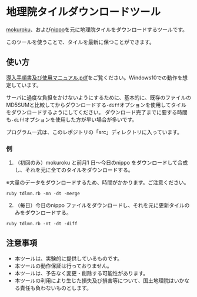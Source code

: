 # 地理院タイルダウンロードツール

[mokuroku](https://github.com/gsi-cyberjapan/mokuroku-spec)、および[nippo](https://github.com/gsi-cyberjapan/nippo-spec)を元に地理院タイルをダウンロードするツールです。

このツールを使うことで、タイルを最新に保つことができます。

## 使い方

[導入手順書及び使用マニュアル.pdf](https://github.com/gsi-cyberjapan/tdlmn/blob/main/docs/%E5%B0%8E%E5%85%A5%E6%89%8B%E9%A0%86%E6%9B%B8%E5%8F%8A%E3%81%B3%E4%BD%BF%E7%94%A8%E3%83%9E%E3%83%8B%E3%83%A5%E3%82%A2%E3%83%AB.pdf)をご覧ください。Windows10での動作を想定しています。

サーバに過度な負担をかけないようにするために、基本的に、既存のファイルのMD5SUMと比較してからダウンロードする`-diff`オプションを使用してタイルをダウンロードするようにしてください。
ダウンロード完了までに要する時間も`-diff`オプションを使用した方が早い場合が多いです。

プログラム一式は、このレポジトリの「src」ディレクトリに入っています。

### 例

1. （初回のみ）mokuroku と前月1 日～今日のnippo をダウンロードして合成し、それを元に全てのタイルをダウンロードする。

※大量のデータをダウンロードするため、時間がかかります。ご注意ください。

```
ruby tdlmn.rb -mn -dt -merge
```

2. （毎日）今日のnippo ファイルをダウンロードし、それを元に更新タイルのみをダウンロードする。

```
ruby tdlmn.rb -nt -dt -diff
```

## 注意事項

*	本ツールは、実験的に提供しているものです。
*	本ツールの動作保証は行っておりません。
*	本ツールは、予告なく変更・削除する可能性があります。
*	本ツールの利用により生じた損失及び損害等について、国土地理院はいかなる責任も負わないものとします。

